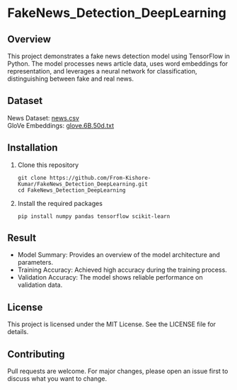 # FakeNews_Detection_DeepLearning

## Overview
This project demonstrates a fake news detection model using TensorFlow in Python. The model processes news article data, uses word embeddings for representation, and leverages a neural network for classification, distinguishing between fake and real news.

## Dataset
News Dataset: [news.csv](https://drive.google.com/file/d/1XoHoUjZtLQ6gh_CPv9_igtZoEsdkgq3t/view) <br />
GloVe Embeddings: [glove.6B.50d.txt](https://drive.google.com/file/d/1ekbxlI_GdF3H_XHS8U2Csj5q5AhNXhMp/view)

## Installation
1. Clone this repository

   `git clone https://github.com/From-Kishore-Kumar/FakeNews_Detection_DeepLearning.git`<br />
   `cd FakeNews_Detection_DeepLearning`

2. Install the required packages

   `pip install numpy pandas tensorflow scikit-learn`<br />

## Result
* Model Summary: Provides an overview of the model architecture and parameters.
* Training Accuracy: Achieved high accuracy during the training process.
* Validation Accuracy: The model shows reliable performance on validation data.

## License
This project is licensed under the MIT License. See the LICENSE file for details.

## Contributing
Pull requests are welcome. For major changes, please open an issue first to discuss what you want to change.
